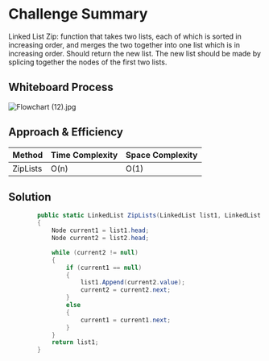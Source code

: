 # Challenge Summary
Linked List Zip: function that takes two lists, each of which is sorted in increasing order, and merges the two together into one list which is in increasing order. Should return the new list. The new list should be made by splicing together the nodes of the first two lists.

## Whiteboard Process

![Flowchart (12).jpg](ZipList/ZipListWhiteboard.jpg)

## Approach & Efficiency



| Method	|   Time Complexity  |	Space Complexity |
| --------- |   ------------     |   --------------  |  
| ZipLists  |       O(n)	     |       O(1)        |

## Solution




```C#
        public static LinkedList ZipLists(LinkedList list1, LinkedList list2)
        {
            Node current1 = list1.head;
            Node current2 = list2.head;

            while (current2 != null)
            {
                if (current1 == null)
                {
                    list1.Append(current2.value);
                    current2 = current2.next;
                }
                else
                {
                    current1 = current1.next;
                }
            }
            return list1;
        }
```
